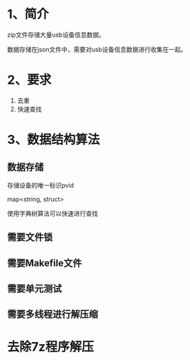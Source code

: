 # 1、简介
zip文件存储大量usb设备信息数据。

数据存储在json文件中，需要对usb设备信息数据进行收集在一起。

# 2、要求
1. 去重
2. 快速查找

# 3、数据结构算法
## 数据存储
存储设备的唯一标识pvid

map<string, struct>

使用字典树算法可以快速进行查找

## 需要文件锁

## 需要Makefile文件

## 需要单元测试

## 需要多线程进行解压缩

# 去除7z程序解压
